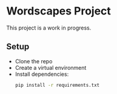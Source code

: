 # Wordscapes Project

This project is a work in progress.

## Setup
- Clone the repo
- Create a virtual environment
- Install dependencies:
  ```bash
  pip install -r requirements.txt